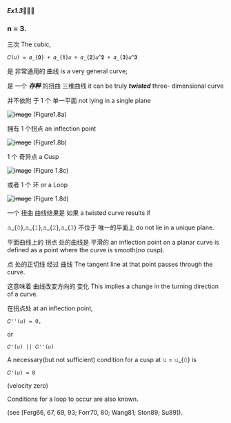 ***Ex1.3***🚩🚩🚩

### n = 3.

三次 The cubic,

```
𝐶(𝑢) = 𝛼_{𝟎} + 𝛼_{𝟏}𝑢 + 𝛼_{𝟐}𝑢^𝟐 + 𝛼_{𝟑}𝑢^𝟑
```

是 非常通用的 曲线 is a very general curve;

是 一个 ***存粹*** 的扭曲 三维曲线 it can be truly ***twisted*** three- dimensional curve

并不依附 于 1 个 单一平面 not lying in a single plane

~~![image](https://github.com/ChenxingWang93/ComputationalGeometry/assets/31954987/028f6e30-22d7-4812-8021-ebffd2de6746)~~
(Figure1.8a)

拥有 1 个拐点 an inflection point

~~![image](https://github.com/ChenxingWang93/ComputationalGeometry/assets/31954987/e1739063-477f-41ba-9d8d-9903c6c2d03c)~~
(Figure1.8b)

1 个 奇异点 a Cusp

~~![image](https://github.com/ChenxingWang93/ComputationalGeometry/assets/31954987/7bdc1487-8668-4cd8-9a35-8b5ad401e2f2)~~
(Figure 1.8c)

或者 1 个 环 or a Loop

~~![image](https://github.com/ChenxingWang93/ComputationalGeometry/assets/31954987/59fbf11f-a732-4049-bb11-52c3e2bd65be)~~
(Figure 1.8d)

一个 扭曲 曲线结果是 如果 a twisted curve results if

𝚊_{𝟶},𝚊_{𝟷},𝚊_{𝟸},𝚊_{𝟹} 不位于 唯一的平面上 do not lie in a unique plane.

平面曲线上的 拐点 处的曲线是 平滑的 an inflection point on a planar curve is defined as a point where the curve is smooth(no cusp).

点 处的正切线 经过 曲线 The tangent line at that point passes through the curve.

这意味着 曲线改变方向的 变化 This implies a change in the turning direction of a curve.

在拐点处 at an inflection point,

```
𝐶''(𝑢) = 0,
```

or

```
𝐶'(𝑢) || 𝐶''(𝑢)
```

A necessary(but not sufficient) condition for a cusp at 𝚞 = 𝚞_{𝟶} is

```
𝐶'(𝑢) = 0
```
(velocity zero)

Conditions for a loop to occur are also known.

(see [Ferg66, 67, 69, 93; Forr70, 80; Wang81; Ston89; Su89]).

